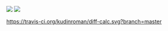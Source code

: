 <a href="https://codeclimate.com/github/kudinroman/diff-calc/maintainability"><img src="https://api.codeclimate.com/v1/badges/16e70997f32aacf081ed/maintainability" /></a>
<a href="https://codeclimate.com/github/kudinroman/diff-calc/test_coverage"><img src="https://api.codeclimate.com/v1/badges/16e70997f32aacf081ed/test_coverage" /></a>

https://travis-ci.org/kudinroman/diff-calc.svg?branch=master

